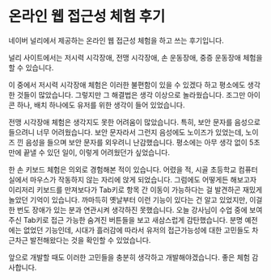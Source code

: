 # 온라인 웹 접근성 체험 후기

 네이버 널리에서 제공하는 온라인 웹 접근성 체험을 하고 쓰는 후기입니다.



 널리 사이트에서는 저시력 시각장애, 전맹 시각장애, 손 운동장애, 중증 운동장애 체험을 할 수 있습니다.

 이 중에서 저시력 시각장애 체험은 이러한 불편함이 있을 수 있겠다 하고 평소에도 생각한 것들이 많았습니다. 그렇지만 그 해결법은 생각 이상으로 놀라웠습니다. 조그만 아이콘 하나, 배치 하나에도 유저를 위한 생각이 들어 있었습니다.

 전맹 시각장애 체험은 생각지도 못한 어려움이 많았습니다. 특히, 보안 문자를 음성으로 들으려니 너무 어려웠습니다. 보안 문자라서 그런지 음성에도 노이즈가 있었는데, 노이즈 낀 음성을 들으며 보안 문자를 외우려니 난감했습니다. 평소에는 아무 생각 없이 5초 만에 끝낼 수 있던 일이, 이렇게 어려웠던가 싶었습니다.

 한 손 키보드 체험은 의외로 경험해본 적이 있습니다. 어렸을 적, 시골 초등학교 컴퓨터실에서 마우스가 작동하지 않는 자리에 앉게 되었습니다. 그럼에도 어떻게든 해보고자 이리저리 키보드를 만져보다가 Tab키로 항목 간 이동이 가능하다는 걸 발견하곤 재밌게 놀았던 기억이 있습니다. 까마득히 옛날부터 이런 기능이 있다는 건 알고 있었지만, 이걸 한 번도 장애가 있는 분과 연관시켜 생각하진 못했습니다. 오늘 강사님이 수업 중에 보여주신 Tab키로 접근 가능한 숨겨진 버튼들을 보고 새삼스럽게 감탄했습니다. 분명 예전에는 없었던 기능인데, 시대가 흘러감에 따라서 유저의 접근가능성에 대한 고민들도 차근차근 발전해왔다는 것을 확인할 수 있었습니다.

 앞으로 개발할 때도 이러한 고민들을 충분히 생각하고 개발해야겠습니다. 좋은 체험 감사합니다. 